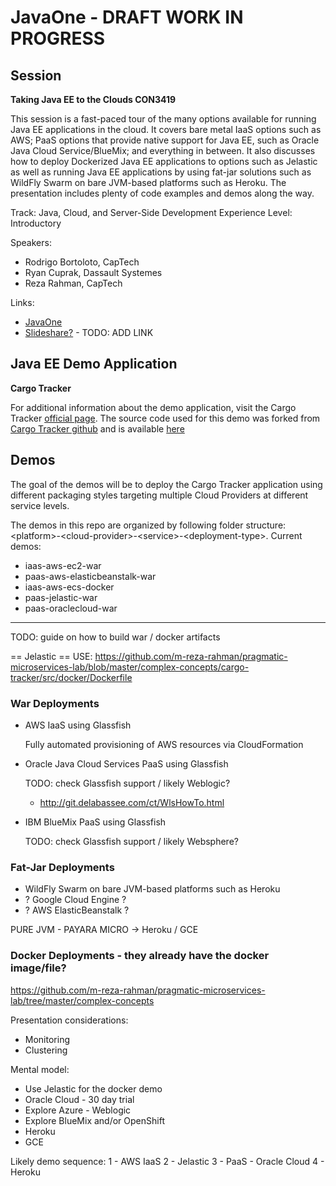 # JavaOne - DRAFT WORK IN PROGRESS

## Session

**Taking Java EE to the Clouds CON3419**

This session is a fast-paced tour of the many options available for running Java EE applications in
the cloud. It covers bare metal IaaS options such as AWS; PaaS options that provide native support
for Java EE, such as Oracle Java Cloud Service/BlueMix; and everything in between. It also discusses
how to deploy Dockerized Java EE applications to options such as Jelastic as well as running Java EE
applications by using fat-jar solutions such as WildFly Swarm on bare JVM-based platforms such as Heroku.
The presentation includes plenty of code examples and demos along the way.

Track:  Java, Cloud, and Server-Side Development
Experience Level:  Introductory

Speakers:

* Rodrigo Bortoloto, CapTech
* Ryan Cuprak, Dassault Systemes
* Reza Rahman, CapTech

Links:
* [JavaOne](https://events.rainfocus.com/catalog/oracle/oow17/catalogjavaone17?search=Con3419)
* [Slideshare?]() - TODO: ADD LINK

## Java EE Demo Application

**Cargo Tracker**

For additional information about the demo application, visit the Cargo Tracker [official page](http://cargotracker.java.net). The source code used for this demo was forked from [Cargo Tracker github](https://javaee.github.io/cargotracker/) and is available [here](https://github.com/rstrazza/cargotracker)

## Demos

The goal of the demos will be to deploy the Cargo Tracker application using different packaging styles targeting multiple Cloud Providers at different service levels.

The demos in this repo are organized by following folder structure:
&lt;platform&gt;-&lt;cloud-provider&gt;-&lt;service&gt;-&lt;deployment-type&gt;. Current demos:

* iaas-aws-ec2-war
* paas-aws-elasticbeanstalk-war
* iaas-aws-ecs-docker
* paas-jelastic-war
* paas-oraclecloud-war

---

TODO: guide on how to build war / docker artifacts

== Jelastic ==
USE: https://github.com/m-reza-rahman/pragmatic-microservices-lab/blob/master/complex-concepts/cargo-tracker/src/docker/Dockerfile

### War Deployments

* AWS IaaS using Glassfish

    Fully automated provisioning of AWS resources via CloudFormation

* Oracle Java Cloud Services PaaS using Glassfish

    TODO: check Glassfish support / likely Weblogic?
    - http://git.delabassee.com/ct/WlsHowTo.html

* IBM BlueMix PaaS using Glassfish

    TODO: check Glassfish support / likely Websphere?

### Fat-Jar Deployments

* WildFly Swarm on bare JVM-based platforms such as Heroku
* ? Google Cloud Engine ?
* ? AWS ElasticBeanstalk ?

PURE JVM - PAYARA MICRO -> Heroku / GCE

### Docker Deployments - they already have the docker image/file?

https://github.com/m-reza-rahman/pragmatic-microservices-lab/tree/master/complex-concepts

Presentation considerations:
* Monitoring
* Clustering

Mental model:
* Use Jelastic for the docker demo
* Oracle Cloud - 30 day trial
* Explore Azure - Weblogic
* Explore BlueMix and/or OpenShift
* Heroku
* GCE

Likely demo sequence:
1 - AWS IaaS
2 - Jelastic
3 - PaaS - Oracle Cloud
4 - Heroku
